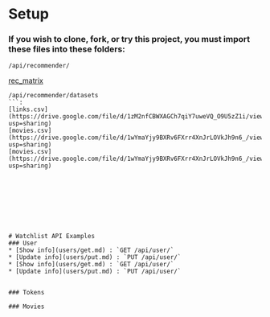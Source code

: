 # Setup
### If you wish to clone, fork, or try this project, you must import these files into these folders:

```
/api/recommender/
```
[rec_matrix](https://drive.google.com/file/d/1huQuE2Jokvj0Y6QYGHNlvYKwqRRiLkYf/view?usp=sharing)

```
/api/recommender/datasets
```:
[links.csv](https://drive.google.com/file/d/1zM2nfCBWXAGCh7qiY7uweVQ_O9U5zZ1i/view?usp=sharing)
[movies.csv](https://drive.google.com/file/d/1wYmaYjy9BXRv6FXrr4XnJrLOVkJh9n6_/view?usp=sharing)
[movies.csv](https://drive.google.com/file/d/1wYmaYjy9BXRv6FXrr4XnJrLOVkJh9n6_/view?usp=sharing)









# Watchlist API Examples
### User
* [Show info](users/get.md) : `GET /api/user/`
* [Update info](users/put.md) : `PUT /api/user/`
* [Show info](users/get.md) : `GET /api/user/`
* [Update info](users/put.md) : `PUT /api/user/`


### Tokens

### Movies
